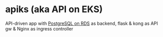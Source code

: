 # apiks (aka API on EKS)

API-driven app with [PostgreSQL on RDS](https://docs.aws.amazon.com/AmazonRDS/latest/UserGuide/CHAP_PostgreSQL.html) as backend, flask &amp; kong as API gw &amp; Nginx as ingress controller
